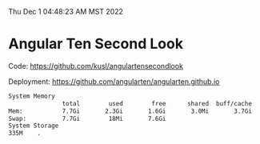 Thu Dec  1 04:48:23 AM MST 2022

# Angular Ten Second Look

Code: https://github.com/kusl/angulartensecondlook

Deployment: https://github.com/angularten/angularten.github.io

```bash
System Memory
               total        used        free      shared  buff/cache   available
Mem:           7.7Gi       2.3Gi       1.6Gi       3.0Mi       3.7Gi       5.1Gi
Swap:          7.7Gi        18Mi       7.6Gi
System Storage
335M	.
```

